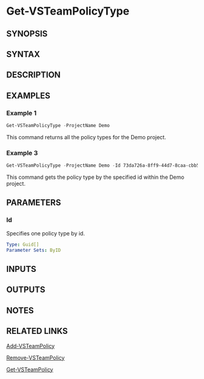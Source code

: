 <!-- #include "./common/header.md" -->

# Get-VSTeamPolicyType

## SYNOPSIS

<!-- #include "./synopsis/Get-VSTeamPolicyType.md" -->

## SYNTAX

## DESCRIPTION

<!-- #include "./synopsis/Get-VSTeamPolicyType.md" -->

## EXAMPLES

### Example 1

```powershell
Get-VSTeamPolicyType -ProjectName Demo
```

This command returns all the policy types for the Demo project.

### Example 3

```powershell
Get-VSTeamPolicyType -ProjectName Demo -Id 73da726a-8ff9-44d7-8caa-cbb581eac991
```

This command gets the policy type by the specified id within the Demo project.

## PARAMETERS

### Id

Specifies one policy type by id.

```yaml
Type: Guid[]
Parameter Sets: ByID
```

<!-- #include "./params/projectName.md" -->

## INPUTS

## OUTPUTS

## NOTES

<!-- #include "./common/prerequisites.md" -->

## RELATED LINKS



[Add-VSTeamPolicy](Add-VSTeamPolicy.md)

[Remove-VSTeamPolicy](Remove-VSTeamPolicy.md)

[Get-VSTeamPolicy](Get-VSTeamPolicy.md)

